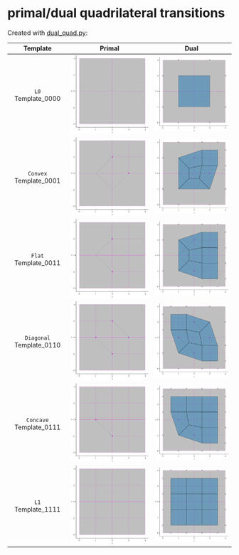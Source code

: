 # primal/dual quadrilateral transitions

Created with [dual_quad.py](../src/ptg/dual_quad.py):

| Template | Primal | Dual |
|:---:|:---:|:---:|
| `L0` Template_0000 | ![primal_quad_0000](fig/primal_quad_0000.png) | ![dual_quad_0000](fig/dual_quad_0000.png) 
| `Convex` Template_0001 | ![primal_quad_0001](fig/primal_quad_0001.png) | ![dual_quad_0001](fig/dual_quad_0001.png) 
| `Flat` Template_0011 | ![primal_quad_0011](fig/primal_quad_0011.png) | ![dual_quad_0011](fig/dual_quad_0011.png) |
| `Diagonal` Template_0110 | ![primal_quad_0110](fig/primal_quad_0110.png) | ![dual_quad_0110](fig/dual_quad_0110.png) 
| `Concave` Template_0111 | ![primal_quad_0111](fig/primal_quad_0111.png) | ![dual_quad_0111](fig/dual_quad_0111.png) 
| `L1` Template_1111 | ![primal_quad_1111](fig/primal_quad_1111.png) | ![dual_quad_1111](fig/dual_quad_1111.png) | 
